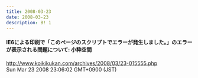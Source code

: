 ```yaml
---
title: 2008-03-23
date: 2008-03-23
description: B! 1
---
```


#### IE6による印刷で「このページのスクリプトでエラーが発生しました。」のエラーが表示される問題について: 小粋空間
http://www.koikikukan.com/archives/2008/03/23-015555.php<br>
Sun Mar 23 2008 23:06:02 GMT+0900 (JST)<br>


